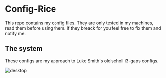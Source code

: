 # Config-Rice

This repo contains my config files. They are only tested in my machines, read them before using them.
If they breack for you feel free to fix them and notify me.

## The system

These configs are my approach to Luke Smith's old scholl i3-gaps configs.

![desktop](desktop.png)

